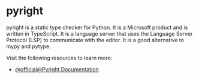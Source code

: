 # pyright

pyright is a static type checker for Python. It is a Microsoft product and is written in TypeScript. It is a language server that uses the Language Server Protocol (LSP) to communicate with the editor. It is a good alternative to mypy and pytype.

Visit the following resources to learn more:

- [@official@Pyright Documentation](https://microsoft.github.io/pyright/)
